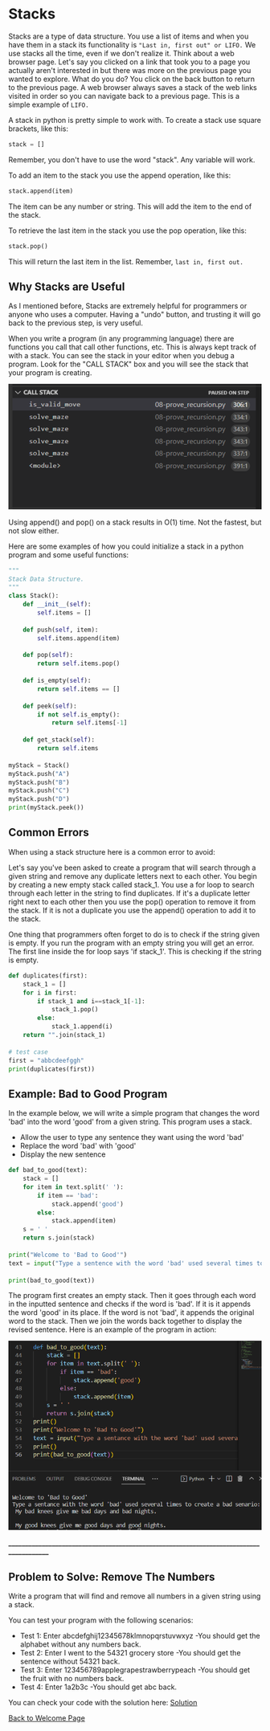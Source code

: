 # Stacks

Stacks are a type of data structure. You use a list of items and when you have them in a stack its functionality is `"Last in, first out" or LIFO.` We use stacks all the time, even if we don't realize it. Think about a web browser page. Let's say you clicked on a link that took you to a page you actually aren't interested in but there was more on the previous page you wanted to explore. What do you do? You click on the back button to return to the previous page. A web browser always saves a stack of the web links visited in order so you can navigate back to a previous page. This is a simple example of `LIFO.` 

A stack in python is pretty simple to work with. To create a stack use square brackets, like this:

```python
stack = []
```
Remember, you don't have to use the word "stack". Any variable will work.

To add an item to the stack you use the append operation, like this:

```python
stack.append(item)
```
The item can be any number or string. This will add the item to the end of the stack.

To retrieve the last item in the stack you use the pop operation, like this:

```python
stack.pop()
```
This will return the last item in the list. Remember, `last in, first out.`



## Why Stacks are Useful

As I mentioned before, Stacks are extremely helpful for programmers or anyone who uses a computer. Having a "undo" button, and trusting it will go back to the previous step, is very useful.

When you write a program (in any programming language) there are functions you call that call other functions, etc. This is always kept track of with a stack. You can see the stack in your editor when you debug a program. Look for the "CALL STACK" box and you will see the stack that your program is creating.

![Alternate Text to Display](images/call_stack.png)



Using append() and pop() on a stack results in O(1) time. Not the fastest, but not slow either.



Here are some examples of how you could initialize a stack in a python program and some useful functions:

```python
"""
Stack Data Structure.
"""
class Stack():
    def __init__(self):
        self.items = []

    def push(self, item):
        self.items.append(item)				

    def pop(self):
        return self.items.pop()
    
    def is_empty(self):
        return self.items == []
    
    def peek(self):
        if not self.is_empty():
            return self.items[-1]
        
    def get_stack(self):
        return self.items

myStack = Stack()
myStack.push("A")
myStack.push("B")
myStack.push("C")
myStack.push("D")
print(myStack.peek())
```




## Common Errors

When using a stack structure here is a common error to avoid:

Let's say you've been asked to create a program that will search through a given string and remove any duplicate letters next to each other. You begin by creating a new empty stack called stack_1. You use a for loop to search through each letter in the string to find duplicates. If it's a duplicate letter right next to each other then you use the pop() operation to remove it from the stack. If it is not a duplicate you use the append() operation to add it to the stack. 

One thing that programmers often forget to do is to check if the string given is empty. If you run the program with an empty string you will get an error. The first line inside the for loop says 'if stack_1'. This is checking if the string is empty.

```Python
def duplicates(first):
    stack_1 = []
    for i in first:
        if stack_1 and i==stack_1[-1]:
            stack_1.pop()
        else:
            stack_1.append(i)
    return "".join(stack_1)

# test case 
first = "abbcdeefggh"
print(duplicates(first))
```


## Example: Bad to Good Program

In the example below, we will write a simple program that changes the word 'bad' into the word 'good' from a given string. This program uses a stack.

- Allow the user to type any sentence they want using the word 'bad'
- Replace the word 'bad' with 'good'
- Display the new sentence

```python
def bad_to_good(text):
    stack = []
    for item in text.split(' '):
        if item == 'bad':
            stack.append('good')
        else:
            stack.append(item)
    s = ' '
    return s.join(stack)

print("Welcome to 'Bad to Good'")
text = input("Type a sentence with the word 'bad' used several times to create a bad scenario:")

print(bad_to_good(text))
```

The program first creates an empty stack. Then it goes through each word in the inputted sentence and checks if the word is 'bad'. If it is it appends the word 'good' in its place. If the word is not 'bad', it appends the original word to the stack. Then we join the words back together to display the revised sentence. Here is an example of the program in action:

![Alternate Text to Display](images/example_program.png)



**_______________________________________________________________________________________**



## Problem to Solve: Remove The Numbers

Write a program that will find and remove all numbers in a given string using a stack.

You can test your program with the following scenarios:

- Test 1: Enter abcdefghij12345678klmnopqrstuvwxyz   -You should get the alphabet without any numbers back.
- Test 2: Enter I went to the 54321 grocery store    -You should get the sentence without 54321 back.
- Test 3: Enter 123456789applegrapestrawberrypeach   -You should get the fruit with no numbers back.
- Test 4: Enter 1a2b3c                               -You should get abc back.

You can check your code with the solution here: [Solution](remove_numbers.py)



[Back to Welcome Page](0-welcome.md)



